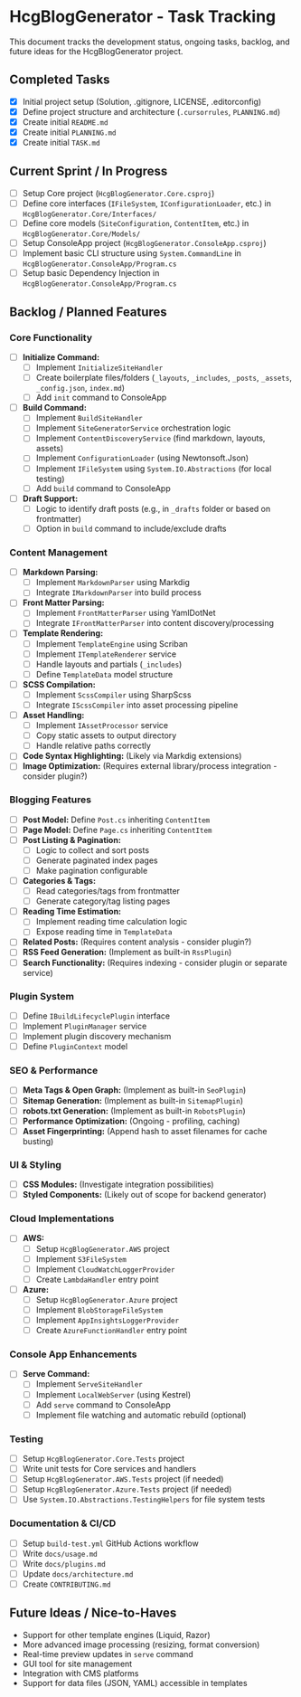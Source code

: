 # HcgBlogGenerator - Task Tracking

This document tracks the development status, ongoing tasks, backlog, and future ideas for the HcgBlogGenerator project.

## Completed Tasks

*   [x] Initial project setup (Solution, .gitignore, LICENSE, .editorconfig)
*   [x] Define project structure and architecture (`.cursorrules`, `PLANNING.md`)
*   [x] Create initial `README.md`
*   [x] Create initial `PLANNING.md`
*   [x] Create initial `TASK.md`

## Current Sprint / In Progress

*   [ ] Setup Core project (`HcgBlogGenerator.Core.csproj`)
*   [ ] Define core interfaces (`IFileSystem`, `IConfigurationLoader`, etc.) in `HcgBlogGenerator.Core/Interfaces/`
*   [ ] Define core models (`SiteConfiguration`, `ContentItem`, etc.) in `HcgBlogGenerator.Core/Models/`
*   [ ] Setup ConsoleApp project (`HcgBlogGenerator.ConsoleApp.csproj`)
*   [ ] Implement basic CLI structure using `System.CommandLine` in `HcgBlogGenerator.ConsoleApp/Program.cs`
*   [ ] Setup basic Dependency Injection in `HcgBlogGenerator.ConsoleApp/Program.cs`

## Backlog / Planned Features

### Core Functionality
*   [ ] **Initialize Command:**
    *   [ ] Implement `InitializeSiteHandler`
    *   [ ] Create boilerplate files/folders (`_layouts`, `_includes`, `_posts`, `_assets`, `_config.json`, `index.md`)
    *   [ ] Add `init` command to ConsoleApp
*   [ ] **Build Command:**
    *   [ ] Implement `BuildSiteHandler`
    *   [ ] Implement `SiteGeneratorService` orchestration logic
    *   [ ] Implement `ContentDiscoveryService` (find markdown, layouts, assets)
    *   [ ] Implement `ConfigurationLoader` (using Newtonsoft.Json)
    *   [ ] Implement `IFileSystem` using `System.IO.Abstractions` (for local testing)
    *   [ ] Add `build` command to ConsoleApp
*   [ ] **Draft Support:**
    *   [ ] Logic to identify draft posts (e.g., in `_drafts` folder or based on frontmatter)
    *   [ ] Option in `build` command to include/exclude drafts

### Content Management
*   [ ] **Markdown Parsing:**
    *   [ ] Implement `MarkdownParser` using Markdig
    *   [ ] Integrate `IMarkdownParser` into build process
*   [ ] **Front Matter Parsing:**
    *   [ ] Implement `FrontMatterParser` using YamlDotNet
    *   [ ] Integrate `IFrontMatterParser` into content discovery/processing
*   [ ] **Template Rendering:**
    *   [ ] Implement `TemplateEngine` using Scriban
    *   [ ] Implement `ITemplateRenderer` service
    *   [ ] Handle layouts and partials (`_includes`)
    *   [ ] Define `TemplateData` model structure
*   [ ] **SCSS Compilation:**
    *   [ ] Implement `ScssCompiler` using SharpScss
    *   [ ] Integrate `IScssCompiler` into asset processing pipeline
*   [ ] **Asset Handling:**
    *   [ ] Implement `IAssetProcessor` service
    *   [ ] Copy static assets to output directory
    *   [ ] Handle relative paths correctly
*   [ ] **Code Syntax Highlighting:** (Likely via Markdig extensions)
*   [ ] **Image Optimization:** (Requires external library/process integration - consider plugin?)

### Blogging Features
*   [ ] **Post Model:** Define `Post.cs` inheriting `ContentItem`
*   [ ] **Page Model:** Define `Page.cs` inheriting `ContentItem`
*   [ ] **Post Listing & Pagination:**
    *   [ ] Logic to collect and sort posts
    *   [ ] Generate paginated index pages
    *   [ ] Make pagination configurable
*   [ ] **Categories & Tags:**
    *   [ ] Read categories/tags from frontmatter
    *   [ ] Generate category/tag listing pages
*   [ ] **Reading Time Estimation:**
    *   [ ] Implement reading time calculation logic
    *   [ ] Expose reading time in `TemplateData`
*   [ ] **Related Posts:** (Requires content analysis - consider plugin?)
*   [ ] **RSS Feed Generation:** (Implement as built-in `RssPlugin`)
*   [ ] **Search Functionality:** (Requires indexing - consider plugin or separate service)

### Plugin System
*   [ ] Define `IBuildLifecyclePlugin` interface
*   [ ] Implement `PluginManager` service
*   [ ] Implement plugin discovery mechanism
*   [ ] Define `PluginContext` model

### SEO & Performance
*   [ ] **Meta Tags & Open Graph:** (Implement as built-in `SeoPlugin`)
*   [ ] **Sitemap Generation:** (Implement as built-in `SitemapPlugin`)
*   [ ] **robots.txt Generation:** (Implement as built-in `RobotsPlugin`)
*   [ ] **Performance Optimization:** (Ongoing - profiling, caching)
*   [ ] **Asset Fingerprinting:** (Append hash to asset filenames for cache busting)

### UI & Styling
*   [ ] **CSS Modules:** (Investigate integration possibilities)
*   [ ] **Styled Components:** (Likely out of scope for backend generator)

### Cloud Implementations
*   [ ] **AWS:**
    *   [ ] Setup `HcgBlogGenerator.AWS` project
    *   [ ] Implement `S3FileSystem`
    *   [ ] Implement `CloudWatchLoggerProvider`
    *   [ ] Create `LambdaHandler` entry point
*   [ ] **Azure:**
    *   [ ] Setup `HcgBlogGenerator.Azure` project
    *   [ ] Implement `BlobStorageFileSystem`
    *   [ ] Implement `AppInsightsLoggerProvider`
    *   [ ] Create `AzureFunctionHandler` entry point

### Console App Enhancements
*   [ ] **Serve Command:**
    *   [ ] Implement `ServeSiteHandler`
    *   [ ] Implement `LocalWebServer` (using Kestrel)
    *   [ ] Add `serve` command to ConsoleApp
    *   [ ] Implement file watching and automatic rebuild (optional)

### Testing
*   [ ] Setup `HcgBlogGenerator.Core.Tests` project
*   [ ] Write unit tests for Core services and handlers
*   [ ] Setup `HcgBlogGenerator.AWS.Tests` project (if needed)
*   [ ] Setup `HcgBlogGenerator.Azure.Tests` project (if needed)
*   [ ] Use `System.IO.Abstractions.TestingHelpers` for file system tests

### Documentation & CI/CD
*   [ ] Setup `build-test.yml` GitHub Actions workflow
*   [ ] Write `docs/usage.md`
*   [ ] Write `docs/plugins.md`
*   [ ] Update `docs/architecture.md`
*   [ ] Create `CONTRIBUTING.md`

## Future Ideas / Nice-to-Haves

*   Support for other template engines (Liquid, Razor)
*   More advanced image processing (resizing, format conversion)
*   Real-time preview updates in `serve` command
*   GUI tool for site management
*   Integration with CMS platforms
*   Support for data files (JSON, YAML) accessible in templates 